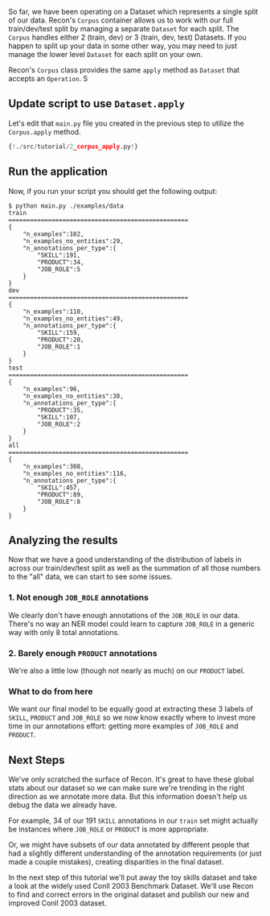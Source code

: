 So far, we have been operating on a Dataset which represents a single split of our data. Recon's `Corpus` container allows us to work with our full train/dev/test split by managing a separate `Dataset` for each split. The `Corpus` handles either 2 (train, dev) or 3 (train, dev, test) Datasets. If you happen to split up your data in some other way, you may need to just manage the lower level `Dataset` for each split on your own.

Recon's `Corpus` class provides the same `apply` method as `Dataset` that accepts an `Operation`.
S

## Update script to use `Dataset.apply`

Let's edit that `main.py` file you created in the previous step to utilize the `Corpus.apply` method.

```Python hl_lines="10"
{!./src/tutorial/2_corpus_apply.py!}
```

## Run the application

Now, if you run your script you should get the following output:

<div class="termy">

```console
$ python main.py ./examples/data
train
==================================================
{
    "n_examples":102,
    "n_examples_no_entities":29,
    "n_annotations_per_type":{
        "SKILL":191,
        "PRODUCT":34,
        "JOB_ROLE":5
    }
}
dev
==================================================
{
    "n_examples":110,
    "n_examples_no_entities":49,
    "n_annotations_per_type":{
        "SKILL":159,
        "PRODUCT":20,
        "JOB_ROLE":1
    }
}
test
==================================================
{
    "n_examples":96,
    "n_examples_no_entities":38,
    "n_annotations_per_type":{
        "PRODUCT":35,
        "SKILL":107,
        "JOB_ROLE":2
    }
}
all
==================================================
{
    "n_examples":308,
    "n_examples_no_entities":116,
    "n_annotations_per_type":{
        "SKILL":457,
        "PRODUCT":89,
        "JOB_ROLE":8
    }
}
```

</div>

## Analyzing the results

Now that we have a good understanding of the distribution of labels in across our train/dev/test split as well as the summation of all those numbers to the "all" data, we can start to see some issues.


### 1. Not enough `JOB_ROLE` annotations

 We clearly don't have enough annotations of the `JOB_ROLE` in our data. There's no way an NER model could learn to capture `JOB_ROLE` in a generic way with only 8 total annotations.

### 2. Barely enough `PRODUCT` annotations

We're also a little low (though not nearly as much) on our `PRODUCT` label.

### What to do from here

We want our final model to be equally good at extracting these 3 labels of `SKILL`, `PRODUCT` and `JOB_ROLE` so we now know exactly where to invest more time in our annotations effort: getting more examples of `JOB_ROLE` and `PRODUCT`.

## Next Steps

We've only scratched the surface of Recon. It's great to have these global stats about our dataset so we can make sure we're trending in the right direction as we annotate more data. But this information doesn't help us debug the data we already have.

For example, 34 of our 191 `SKILL` annotations in our `train` set might actually be instances where `JOB_ROLE` or `PRODUCT` is more appropriate.

Or, we might have subsets of our data annotated by different people that had a slightly different understanding of the annotation requirements (or just made a couple mistakes), creating disparities in the final dataset.

In the next step of this tutorial we'll put away the toy skills dataset and take a look at the widely used Conll 2003 Benchmark Dataset. We'll use Recon to find and correct errors in the original dataset and publish our new and improved Conll 2003 dataset.
